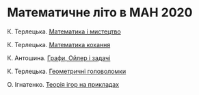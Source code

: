 # Математичне літо в МАН 2020

К. Терлецька. [Математика і мистецтво](https://www.facebook.com/JAS.Ukraine/videos/3029610677087537)

К. Терлецька. [Математика кохання](https://www.facebook.com/JAS.Ukraine/videos/3048898038492134)

К. Антошина. [Графи, Ойлер і задачі](https://www.facebook.com/JAS.Ukraine/videos/3088408011207803)

К. Терлецька. [Геометричні головоломки](https://www.facebook.com/JAS.Ukraine/videos/3108531149195489)

О. Ігнатенко. [Теорія ігор на прикладах](https://www.facebook.com/JAS.Ukraine/videos/3128419343873336)



